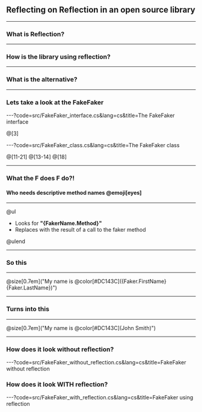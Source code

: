 ## Reflecting on Reflection in an open source library

---

### What is Reflection?

---

### How is the library using reflection?

---

### What is the alternative?

---

### Lets take a look at the FakeFaker

---?code=src/FakeFaker_interface.cs&lang=cs&title=The FakeFaker interface

@[3]

---?code=src/FakeFaker_class.cs&lang=cs&title=The FakeFaker class

@[11-21]
@[13-14]
@[18]

---

### What the F does F do?!
#### Who needs descriptive method names @emoji[eyes]

---

@ul

- Looks for **"{FakerName.Method}"**
- Replaces with the result of a call to the faker method

@ulend

---

### So this

---

@size[0.7em]("My name is @color[#DC143C]({Faker.FirstName} {Faker.LastName})")

---

### Turns into this

---

@size[0.7em]("My name is @color[#DC143C](John Smith)")

---

### How does it look without reflection?

---?code=src/FakeFaker_without_reflection.cs&lang=cs&title=FakeFaker without reflection

### How does it look WITH reflection?

---?code=src/FakeFaker_with_reflection.cs&lang=cs&title=FakeFaker using reflection
